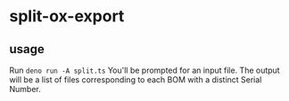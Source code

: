 # split-ox-export
## usage
Run `deno run -A split.ts`
You'll be prompted for an input file. The output will be a list of files corresponding to each BOM with a distinct Serial Number.
